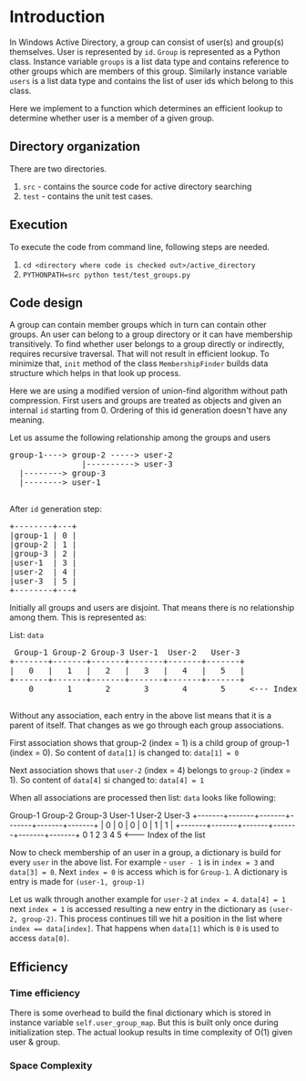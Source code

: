 # Introduction

In Windows Active Directory, a group can consist of user(s) and group(s) themselves. User is represented by `id`. `Group` is represented as a Python class. Instance variable `groups` is a list data type and contains reference to other groups which are members of this group. Similarly instance variable `users` is a list data type and contains the list of user ids which belong to this class.

Here we implement to a function which determines an efficient lookup to determine whether user is a member of a given group.

## Directory organization

There are two directories. 
1. `src` - contains the source code for active directory searching
2. `test` - contains the unit test cases. 

## Execution

To execute the code from command line, following steps are needed.

1. `cd <directory where code is checked out>/active_directory`
2. `PYTHONPATH=src python test/test_groups.py`


## Code design

A group can contain member groups which in turn can contain other groups. An user can belong to a group directory or it can have membership transitively. To find whether user belongs to a group directly or indirectly, requires recursive traversal. That will not result in efficient lookup. To minimize that, `init` method of the class `MembershipFinder` builds data structure which helps in that look up process.

Here we are using a modified version of union-find algorithm without path compression. First users and groups are treated as objects and given an internal `id` starting from 0. Ordering of this id generation doesn't have any meaning. 

Let us assume the following relationship among the groups and users

<pre>
group-1----> group-2 -----> user-2
               |----------> user-3
  |--------> group-3
  |--------> user-1
  
</pre>
  
After `id` generation step:

<pre>
+--------+---+
|group-1 | 0 |
|group-2 | 1 |
|group-3 | 2 |
|user-1  | 3 |
|user-2  | 4 |
|user-3  | 5 |
+--------+---+
</pre>

Initially all groups and users are disjoint. That means there is no relationship among them. This is represented as: 


List: `data`

<pre>
 Group-1 Group-2 Group-3 User-1  User-2   User-3
+-------+-------+-------+-------+-------+-------+
|   0   |   1   |   2   |   3   |   4   |   5   |
+-------+-------+-------+-------+-------+-------+
    0       1       2       3       4       5     <--- Index of the list
    
</pre>
    
Without any association, each entry in the above list means that it is a parent of itself. That changes as we go through each group associations.

First association shows that group-2 (index = 1) is a child group of group-1 (index = 0). So content of `data[1]` is changed to: `data[1] = 0`

Next association shows that `user-2` (index = 4) belongs to `group-2` (index = 1). So content of `data[4]` si changed to: `data[4] = 1`

When all associations are processed then list: `data` looks like following:

 Group-1 Group-2 Group-3 User-1  User-2   User-3
+-------+-------+-------+-------+-------+-------+
|   0   |   0   |   0   |   0   |   1   |   1   |
+-------+-------+-------+-------+-------+-------+
    0       1       2       3       4       5     <--- Index of the list

Now to check membership of an user in a group, a dictionary is build for every `user` in the above list. For example - `user - 1` is in `index = 3` and `data[3] = 0`. Next `index = 0` is access which is for `Group-1`. A dictionary is entry is made for `(user-1, group-1)`

Let us walk through another example for `user-2` at `index = 4`. `data[4] = 1` next `index = 1` is accessed resulting a new entry in the dictionary as `(user-2, group-2)`. This process continues till we hit a position in the list where `index == data[index]`. That happens when `data[1]` which is `0` is used to access `data[0]`.

## Efficiency

### Time efficiency

There is some overhead to build the final dictionary which is stored in instance variable `self.user_group_map`. But this is built only once during initialization step. The actual lookup results in time complexity of O(1) given user & group.

### Space Complexity

